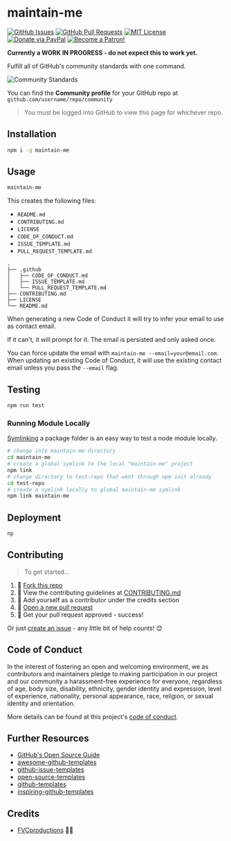 # maintain-me

[![GitHub Issues](https://img.shields.io/github/issues/fvcproductions/maintain-me.svg?style=flat-square)](https://github.com/fvcproductions/maintain-me/issues) [![GitHub Pull Requests](https://img.shields.io/github/issues-pr/fvcproductions/maintain-me.svg?style=flat-square)](https://github.com/fvcproductions/maintain-me/pulls) [![MIT License](https://img.shields.io/github/license/fvcproductions/maintain-me.svg?style=flat-square)](http://badges.mit-license.org) [![Donate via PayPal](https://img.shields.io/badge/Donate-PayPal-blue.svg?style=flat-square)](http://paypal.me/fvcproductions) [![Become a Patron!](https://img.shields.io/badge/Patreon-Become%20a%20Patron!-orange.svg?style=flat-square)](https://www.patreon.com/fvcproductions)

**Currently a WORK IN PROGRESS - do not expect this to work yet.**

Fulfill all of GitHub's community standards with one command.

![Community Standards](https://i.imgur.com/JxRWP1g.png)

You can find the **Community profile** for your GitHub repo at `github.com/username/repo/community`

> You must be logged into GitHub to view this page for whichever repo.

## Installation

```bash
npm i -g maintain-me
```

## Usage

```bash
maintain-me
```

This creates the following files:

* `README.md`
* `CONTRIBUTING.md`
* `LICENSE`
* `CODE_OF_CONDUCT.md`
* `ISSUE_TEMPLATE.md`
* `PULL_REQUEST_TEMPLATE.md`

```text
.
├── .github
│   ├── CODE_OF_CONDUCT.md
│   ├── ISSUE_TEMPLATE.md
│   └── PULL_REQUEST_TEMPLATE.md
├── CONTRIBUTING.md
├── LICENSE
└── README.md
```

When generating a new Code of Conduct it will try to infer your email to use as contact email.

If it can't, it will prompt for it. The email is persisted and only asked once.

You can force update the email with `maintain-me --email=your@email.com`. When updating an existing Code of Conduct, it will use the existing contact email unless you pass the `--email` flag.

## Testing

```bash
npm run test
```

### Running Module Locally

[Symlinking](https://docs.npmjs.com/cli/link) a package folder is an easy way to test a node module locally.

```bash
# change into maintain-me directory
cd maintain-me
# create a global symlink to the local "maintain-me" project
npm link
# change directory to test-repo that went through npm init already
cd test-repo
# create a symlink locally to global maintain-me symlink
npm link maintain-me
```

## Deployment

```bash
np
```

## Contributing

> To get started...

1.  🍴 [Fork this repo](https://github.com/fvcproductions/maintain-me#fork-destination-box)
2.  🔨 View the contributing guidelines at [CONTRIBUTING.md](CONTRIBUTING.md)
3.  👥 Add yourself as a contributor under the credits section
4.  🔧 [Open a new pull request](https://github.com/fvcproductions/maintain-me/compare)
5.  🎉 Get your pull request approved - success!

Or just [create an issue](https://github.com/fvcproductions/maintain-me/issues) - any little bit of help counts! 😊

## Code of Conduct

In the interest of fostering an open and welcoming environment, we as contributors and maintainers pledge to making participation in our project and our community a harassment-free experience for everyone, regardless of age, body size, disability, ethnicity, gender identity and expression, level of experience, nationality, personal appearance, race, religion, or sexual identity and orientation.

More details can be found at this project's [code of conduct](.github/CODE_OF_CONDUCT.md).

## Further Resources

* [GitHub's Open Source Guide](https://opensource.guide/)
* [awesome-github-templates](https://github.com/devspace/awesome-github-templates)
* [github-issue-templates](https://github.com/stevemao/github-issue-templates)
* [open-source-templates](https://github.com/TalAter/open-source-templates)
* [github-templates](https://github.com/tylucaskelley/github-templates)
* [inspiring-github-templates](https://github.com/VarCI/inspiring-github-templates)

## Credits

* [FVCproductions](https://github.com/fvcproductions) 🍓🍫
